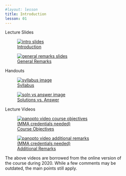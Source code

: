 ```yaml
---
#layout: lesson
title: Introduction
lesson: 01
---
```


<div class="heading3"> Lecture Slides </div>

<div class="thumb_container">

  <a href="https://drive.google.com/file/d/1JzxWsmtPyJtm2Fd-ePxf4Mx1CPg-k4BS/view" target="_blank">
    <figure class="thumblink">
      <img class="thumblink-img" src="{{site.baseurl}}/images/thumbs/L01.png" alt="intro slides" >
      <figcaption class="thumblink-caption">Introduction </figcaption>
    </figure>
  </a>

  <a href="https://drive.google.com/file/d/10MYLH0M-ibmzCIhwBaewwRqop04b4vzi/view" target="_blank">
    <figure class="thumblink">
      <img class="thumblink-img" src="{{site.baseurl}}/images/thumbs/L01.png" alt="general remarks slides" >
      <figcaption class="thumblink-caption"> General Remarks </figcaption>
    </figure>
  </a>

</div>


<div class="heading3">
  Handouts
</div>

<div class="thumb_container">

  <a href="{{site.baseurl}}/handouts/syllabus.pdf" target="_blank">
    <figure class="thumblink">
      <img class="thumblink-img-portrait" src="{{site.baseurl}}/images/thumbs/syllabus.png" alt="syllabus image" >
      <figcaption class="thumblink-caption">Syllabus </figcaption>
    </figure>
  </a>

  <a href="{{site.baseurl}}/handouts/h01_SolnVsAns.pdf" target="_blank">
    <figure class="thumblink">
      <img class="thumblink-img-portrait" src="{{site.baseurl}}/images/thumbs/H01.png" alt="soln vs answer image" >
      <figcaption class="thumblink-caption"> Solutions vs. Answer </figcaption>
    </figure>
  </a>

</div>


<div class="heading3">
  Lecture Videos
</div>

<div class="thumb_container">

  <a href="https://mma.hosted.panopto.com/Panopto/Pages/Viewer.aspx?id=59c97e84-b07c-4842-b63f-ac1d013638a9" target="_blank">
    <figure class="thumblink">
      <img class="thumblink-img"
    src="{{site.baseurl}}/images/thumbs/panopto_thumb.png"
    alt="panopto video course objectives" >
      <figcaption class="thumblink-caption">
     (MMA credentials needed) <br> Course Objectives </figcaption>
    </figure>
  </a>

  <a href="https://mma.hosted.panopto.com/Panopto/Pages/Viewer.aspx?id=f3815fe9-d062-4e12-ad11-ac1d013bf53a" target="_blank">
    <figure class="thumblink">
      <img class="thumblink-img"
    src="{{site.baseurl}}/images/thumbs/panopto_thumb.png"
    alt="panopto video additional remarks" >
      <figcaption class="thumblink-caption">
     (MMA credentials needed) <br> Additional Remarks </figcaption>
    </figure>
  </a>

<div style="width:80%;">
The above videos are borrowed from the online version of the course during 2020. While a few comments may be outdated, the main points still apply.  
</div>

</div>
